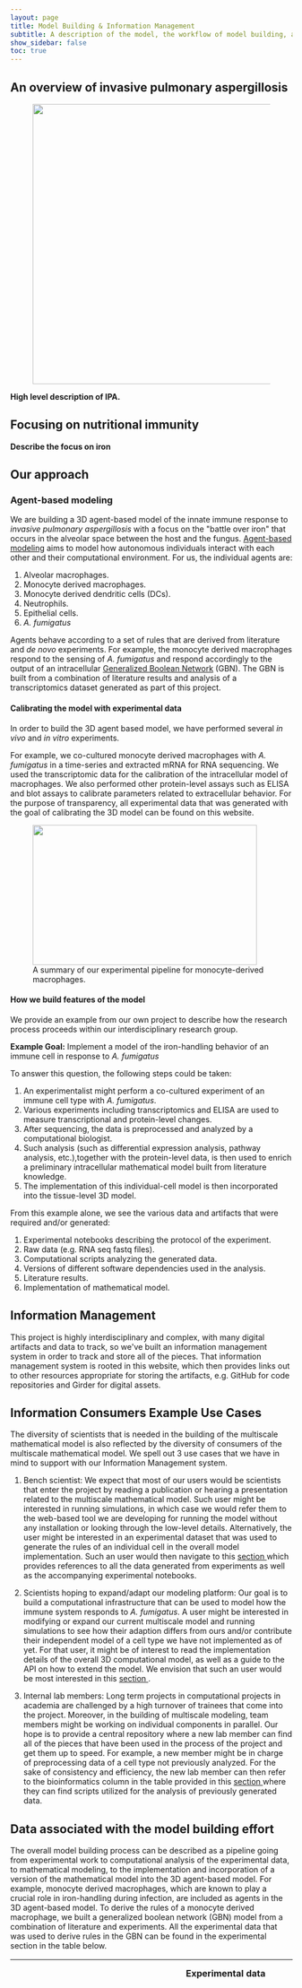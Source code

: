 ```yaml
---
layout: page
title: Model Building & Information Management
subtitle: A description of the model, the workflow of model building, and associated data.
show_sidebar: false
toc: true
---
```


## An overview of invasive pulmonary aspergillosis
<figure class="center">
    <img  src="https://data.nutritionallungimmunity.org/api/v1/file/5dfce32bc1b2cfe0661e5629/download?contentDisposition=inline" width="700" height="500"/>
</figure>
<b>High level description of IPA.</b>

## Focusing on nutritional immunity
<b>Describe the focus on iron</b>

## Our approach

### Agent-based modeling

We are building a 3D agent-based model of the innate immune response to _invasive pulmonary aspergillosis_ with a focus on the "battle over iron" that occurs in the alveolar space between the host and the fungus. [Agent-based modeling](https://en.wikipedia.org/wiki/Agent-based_model) aims to model how autonomous individuals interact with each other and their computational environment. For us, the individual agents are:

1. Alveolar macrophages.
2. Monocyte derived macrophages.
3. Monocyte derived dendritic cells (DCs).
4. Neutrophils.
5. Epithelial cells.
6. _A. fumigatus_

Agents behave according to a set of rules that are derived from literature and _de novo_ experiments. For example, the monocyte derived macrophages respond to the sensing of _A. fumigatus_ and respond accordingly to the output of an intracellular [Generalized Boolean Network](https://en.wikipedia.org/wiki/Boolean_network) (GBN). The GBN is built from a combination of literature results and analysis of a transcriptomics dataset generated as part of this project.


#### Calibrating the model with experimental data

In order to build the 3D agent based model, we have performed several _in vivo_ and _in vitro_ experiments.

For example, we co-cultured monocyte derived macrophages with _A. fumigatus_ in a time-series and extracted mRNA for RNA sequencing. We used the transcriptomic data for the calibration of the intracellular model of macrophages. We also performed other protein-level assays such as ELISA and blot assays to calibrate parameters related to extracellular behavior. For the purpose of transparency, all experimental data that was generated with the goal of calibrating the 3D model can be found on this website.

<figure>
<img  src="https://data.nutritionallungimmunity.org/api/v1/file/5e0f99d4c1b2cfe0661e564d/download?contentDisposition=inline" width="400" height="250"/>
<figcaption>A summary of our experimental pipeline for monocyte-derived macrophages.</figcaption>
</figure>

#### How we build features of the model

 We provide an example from our own project to describe how the research process proceeds within our interdisciplinary research group.

__Example Goal:__ Implement a model of the iron-handling behavior of an immune cell in response to _A. fumigatus_

  To answer this question, the following steps could be taken:
  1. An experimentalist might perform a co-cultured experiment of an immune cell type with _A. fumigatus_.
  2. Various experiments including transcriptomics and ELISA are used to measure transcriptional and protein-level changes.
  3. After sequencing, the data is preprocessed and analyzed by a computational biologist.
  4. Such analysis (such as differential expression analysis, pathway analysis, etc.),together with the protein-level data, is then used to enrich a preliminary intracellular mathematical model built from literature knowledge.
  5. The implementation of this individual-cell model is then incorporated into the tissue-level 3D model.

  From this example alone, we see the various data and artifacts that were required and/or generated:
  1. Experimental notebooks describing the protocol of the experiment.
  2. Raw data (e.g. RNA seq fastq files).
  3. Computational scripts analyzing the generated data.
  4. Versions of different software dependencies used in the analysis.
  5. Literature results.
  6. Implementation of mathematical model.

## Information Management

This project is highly interdisciplinary and complex, with many digital artifacts and data to track, so we've built an information management system in order to track and store all of the pieces. That information management system is rooted in this website, which then provides links out to other resources appropriate for storing the artifacts, e.g. GitHub for code repositories and Girder for digital assets.


## Information Consumers Example Use Cases

The diversity of scientists that is needed in the building of the multiscale mathematical model is also reflected by the diversity of consumers of the multiscale mathematical model. We spell out 3 use cases that we have in mind to support with our Information Management system.

1. Bench scientist: We expect that most of our users would be scientists that enter the project by reading a publication or hearing a presentation related to the multiscale mathematical model. Such user might be interested in running simulations, in which case we would refer them to the web-based tool we are developing for running the model without any installation or looking through the low-level details. Alternatively, the user might be interested in an experimental dataset that was used to generate the rules of an individual cell in the overall model implementation. Such an user would then navigate to this <a href="{{ site.baseurl }}{% link model/index.md %}"> section </a> which provides references to all the data generated from experiments as well as the accompanying experimental notebooks.

2. Scientists hoping to expand/adapt our modeling platform: Our goal is to build a computational infrastructure that can be used to model how the immune system responds to _A. fumigatus_. A user might be interested in modifying or expand our current multiscale model and running simulations to see how their adaption differs from ours and/or contribute their independent model of a cell type we have not implemented as of yet. For that user, it might be of interest to read the implementation details of the overall 3D computational model, as well as a guide to the API on how to extend the model. We envision that such an user would be most interested in this <a href="{{ site.baseurl }}{% link design/index.md %}"> section </a>.

3. Internal lab members: Long term projects in computational projects in academia are challenged by a high turnover of trainees that come into the project. Moreover, in the building of multiscale modeling, team members might be working on individual components in parallel. Our hope is to provide a central repository where a new lab member can find all of the pieces that have been used in the process of the project and get them up to speed. For example, a new member might be in charge of preprocessing data of a cell type not previously analyzed. For the sake of consistency and efficiency, the new lab member can then refer to the bioinformatics column in the table provided in this <a href="{{ site.baseurl }}{% link model/index.md %}"> section </a> where they can find scripts utilized for the analysis of previously generated data.


## Data associated with the model building effort

The overall model building process can be described as a pipeline going from experimental work to computational analysis of the experimental data, to mathematical modeling, to the implementation and incorporation of a version of the mathematical model into the 3D agent-based model. For example, monocyte derived macrophages, which are known to play a crucial role in iron-handling during infection, are included as agents in the 3D agent-based model. To derive the rules of a monocyte derived macrophage, we built a generalized boolean network (GBN) model from a combination of literature and experiments. All the experimental data that was used to derive rules in the GBN can be found in the experimental section in the table below.

<table style="width:100%">
 <col align="left">
 <col align="left">
 <col align="right">
 <tr>
   <th>Experimental data  </th>
   <th>Bioinformatics</th>
   <th>Mathematical models</th>
 </tr>
 <tr>
   <td><p><b><center>Intracellular scale</center></b><a align="center" href="{{ site.baseurl }}{% link model/mdmacrophage/mdmacrophage_experimental.md %}">
       <img  src="https://data.nutritionallungimmunity.org/api/v1/file/5dfce407c1b2cfe0661e562f/download?contentDisposition=inline" width="50" height="30"/><u>Experimental notebooks and raw data associated with monocyte derived macrophages</u>
       </a> </p>


       <a href="{{ site.baseurl }}{% link model/mddc/mddc_experimental.md %}">
       <img  src="https://data.nutritionallungimmunity.org/api/v1/file/5dfbdee7c1b2cfe0661e5620/download?contentDisposition=inline" width="50" height="30"/><u>Experimental notebooks and raw data associated with monocyte DCs</u>
       </a>



        </td>
   <td><p><b><center>Intracellular scale </center></b><a align="center" href="{{ site.baseurl }}{% link model/mdmacrophage/mdmacrophage_bioinformatics.md %}">
       <img  src="https://data.nutritionallungimmunity.org/api/v1/file/5dfce407c1b2cfe0661e562f/download?contentDisposition=inline" width="50" height="30"/><u>Computational pipelines to analyze monocyte derived macrophage related data</u>
       </a> </p>

       <a href="{{ site.baseurl }}{% link model/mddc/mddc_bioinformatics.md %}">
       <img  src="https://data.nutritionallungimmunity.org/api/v1/file/5dfbdee7c1b2cfe0661e5620/download?contentDisposition=inline" width="50" height="30"/><u>Computational pipelines to analyze monocyte derived DC related data</u>
       </a>


       </td>

   <td><p><b><center>Intracellular scale</center></b><a align="center" href="{{ site.baseurl }}{% link model/mdmacrophage/mdmacrophage_mathematical.md %}">
       <img  src="https://data.nutritionallungimmunity.org/api/v1/file/5dfce407c1b2cfe0661e562f/download?contentDisposition=inline" width="50" height="30"/><u>Mathematical models associated with monocyte derived macrophages</u>
       </a> </p>
       <a href="{{ site.baseurl }}{% link model/mddc/mddc_mathematical.md %}">
       <img  src="https://data.nutritionallungimmunity.org/api/v1/file/5dfbdee7c1b2cfe0661e5620/download?contentDisposition=inline" width="50" height="30"/><u>Mathematical models associated with monocyte derived DCs </u>
       </a>
       <p>
       <a href="{{ site.baseurl }}{% link model/afumigatus/af_mathematical.md %}">
       <img  src="https://data.nutritionallungimmunity.org/api/v1/file/5dfce335c1b2cfe0661e562c/download?contentDisposition=inline" width="50" height="30"/><u>Mathematical models associated with <i> A. fumigatus </i> </u>
       </a>
       </p>
       <p>
       <a href="{{ site.baseurl }}{% link model/epithelium/epithelium_mathematical.md %}">
       <img  src="https://data.nutritionallungimmunity.org/api/v1/file/5dfbdfeac1b2cfe0661e5626/download?contentDisposition=inline" width="50" height="30"/><u>Mathematical models associated with alveolar epithelial cells </u>
       </a>
       </p>
       <p>
       <a href="{{ site.baseurl }}{% link model/neutrophil/neutrophil_mathematical.md %}">
       <img  src="https://data.nutritionallungimmunity.org/api/v1/file/5dfbd8edc1b2cfe0661e561d/download?contentDisposition=inline" width="50" height="30"/><u>Mathematical models associated with neutrophils </u>
       </a>
       </p>
       <p>
       <a href="{{ site.baseurl }}{% link model/alveolarmacrophage/alveolar_macrophage_mathematical.md %}">
       <img  src="https://data.nutritionallungimmunity.org/api/v1/file/5dfbdf5ec1b2cfe0661e5623/download?contentDisposition=inline" width="50" height="30"/><u>Mathematical models associated with alveolar macrophages </u>
       </a>
       </p>


       </td>

 </tr>
 <tr>
 <td>
 <p><b><center>Tissue scale</center></b></p>

 </td>
 <td><p><b><center>Tissue scale</center></b></p>

 </td>
 <td><p><b><center>Tissue scale</center></b></p>
 <a href="{{ site.baseurl }}{% link model/Geometry/Geometry.md %}">
  <img  src="https://data.nutritionallungimmunity.org/api/v1/file/5d7262b2ef2e2603553c5690/download?contentDisposition=inline" width="50" height="50"/>
  <u>Files related to the generation of the geometry.</u>
  </a>


 </td>


 </tr>
 <tr>
 <td>
 <p><b><center>Whole-body scale</center></b></p>

 </td>
 <td><p><b><center>Whole-body scale</center></b></p>
 </td>

 <td><p><b><center>Whole-body scale</center></b></p>
  <a href="{{ site.baseurl }}{% link model/liver/liver_mathematical.md %}">
   <img  src="https://data.nutritionallungimmunity.org/api/v1/file/5dfbccd9c1b2cfe0661e561a/download?contentDisposition=inline" width="50" height="50"/>
   <u>Files related to the mathematical model of the liver</u></a>
 </td>


 </tr>
</table>

## Bridging the scales

####  Acknowledgements of figures.

Many of the individual figures were generated by the scientific illustration team at [The Jackson Laboratory](https://www.jax.org).
